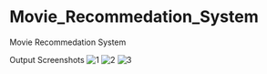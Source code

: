 # Movie_Recommedation_System
Movie Recommedation System

Output Screenshots
![1](https://user-images.githubusercontent.com/94129924/231377513-34c58c7d-763a-466d-8912-d9c1631f99a3.PNG)
![2](https://user-images.githubusercontent.com/94129924/231377527-bab5aef0-ece5-4f67-a0fb-396a064c71b9.PNG)
![3](https://user-images.githubusercontent.com/94129924/231377540-6c838c3b-797f-4451-b6e7-d98fd1a4a56c.PNG)
